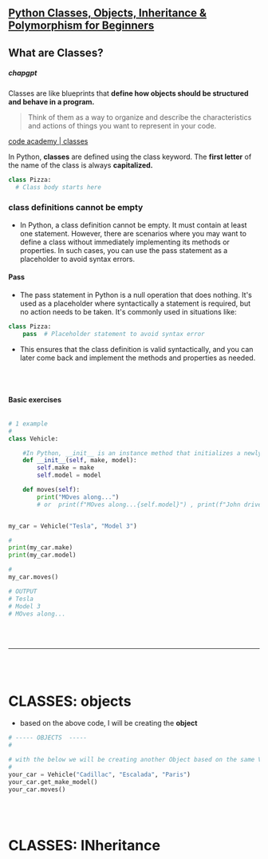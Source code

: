 ## [Python Classes, Objects, Inheritance & Polymorphism for Beginners](https://youtu.be/RpBBzci_cBk?feature=shared)

## What are Classes?

##### chapgpt

Classes are like blueprints that **define how objects should be structured and behave in a program.**

> Think of them as a way to organize and describe the characteristics and actions of things you want to represent in your code.

[code academy | classes](https://www.codecademy.com/resources/docs/python/classes)

In Python, **classes** are defined using the class keyword. The **first letter** of the name of the class is always **capitalized.**

```python
class Pizza:
  # Class body starts here
```

### class definitions cannot be empty

- In Python, a class definition cannot be empty. It must contain at least one statement. However, there are scenarios where you may want to define a class without immediately implementing its methods or properties. In such cases, you can use the pass statement as a placeholder to avoid syntax errors.

#### Pass

- The pass statement in Python is a null operation that does nothing. It's used as a placeholder where syntactically a statement is required, but no action needs to be taken. It's commonly used in situations like:

```python
class Pizza:
    pass  # Placeholder statement to avoid syntax error

```

- This ensures that the class definition is valid syntactically, and you can later come back and implement the methods and properties as needed.

<br>
<br>

#### Basic exercises

```python

# 1 example
#
class Vehicle:

    #In Python, __init__ is an instance method that initializes a newly created object. It takes the object as its first argument followed by additional arguments.
    def __init__(self, make, model):
        self.make = make
        self.model = model

    def moves(self):
        print("MOves along...")
        # or  print(f"MOves along...{self.model}") , print(f"John drives a {self.make} '{self.model}'")


my_car = Vehicle("Tesla", "Model 3")

#
print(my_car.make)
print(my_car.model)

#
my_car.moves()

# OUTPUT
# Tesla
# Model 3
# MOves along...


```

<br>
<br>

---

<br>
<br>

# CLASSES: objects

- based on the above code, I will be creating the **object**

```python
# ----- OBJECTS  -----
#

# with the below we will be creating another Object based on the same VEHICLE class
#
your_car = Vehicle("Cadillac", "Escalada", "Paris")
your_car.get_make_model()
your_car.moves()


```

<br>
<br>

# CLASSES: INheritance
